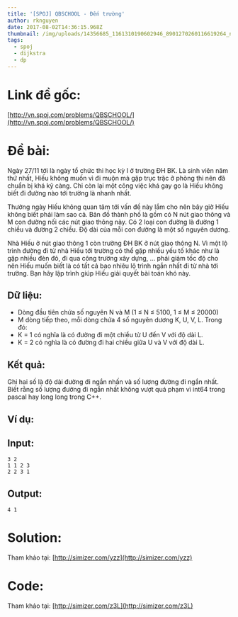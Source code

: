 ```yaml
---
title: '[SPOJ] QBSCHOOL - Đến trường'
author: rknguyen
date: 2017-08-02T14:36:15.968Z
thumbnail: /img/uploads/14356685_1161310190602946_8901270260116619264_n_1485.jpg
tags:
  - spoj
  - dijkstra
  - dp
---
```

# Link đề gốc:

[http://vn.spoj.com/problems/QBSCHOOL/](http://vn.spoj.com/problems/QBSCHOOL/)

# Đề bài:

Ngày 27/11 tới là ngày tổ chức thi học kỳ I ở trường ĐH BK. Là sinh viên năm thứ nhất, Hiếu không muốn vì đi muộn mà gặp trục trặc ở phòng thi nên đã chuẩn bị khá kỹ càng. Chỉ còn lại một công việc khá gay go là Hiếu không biết đi đường nào tới trường là nhanh nhất.

Thường ngày Hiếu không quan tâm tới vấn đề này lắm cho nên bây giờ Hiếu không biết phải làm sao cả. Bản đồ thành phố là gồm có N nút giao thông và M con đường nối các nút giao thông này. Có 2 loại con đường là đường 1 chiều và đường 2 chiều. Độ dài của mỗi con đường là một số nguyên dương.

Nhà Hiếu ở nút giao thông 1 còn trường ĐH BK ở nút giao thông N. Vì một lộ trình đường đi từ nhà Hiếu tới trường có thể gặp nhiều yếu tố khác như là gặp nhiều đèn đỏ, đi qua công trường xây dựng, ... phải giảm tốc độ cho nên Hiếu muốn biết là có tất cả bao nhiêu lộ trình ngắn nhất đi từ nhà tới trường. Bạn hãy lập trình giúp Hiếu giải quyết bài toán khó này.

## Dữ liệu:

* Dòng đầu tiên chứa số nguyên N và M \(1 ≤ N ≤ 5100, 1 ≤ M ≤ 20000\)
* M dòng tiếp theo, mỗi dòng chứa 4 số nguyên dương K, U, V, L. Trong đó:
* K = 1 có nghĩa là có đường đi một chiều từ U đến V với độ dài L.
* K = 2 có nghìa là có đường đi hai chiều giữa U và V với độ dài L.

## Kết quả:

Ghi hai số là độ dài đường đi ngắn nhấn và số lượng đường đi ngắn nhất. Biết rằng số lượng đường đi ngắn nhất không vượt quá phạm vì int64 trong pascal hay long long trong C++.

## Ví dụ:

## Input:

```
3 2
1 1 2 3
2 2 3 1
```

## Output:
```
4 1
```

# Solution:

Tham khảo tại: [http://simizer.com/yzz](http://simizer.com/yzz)

# Code:
Tham khảo tại: [http://simizer.com/z3L](http://simizer.com/z3L)
